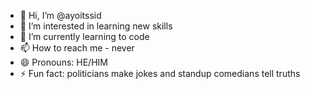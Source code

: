 - 👋 Hi, I’m @ayoitssid
- 👀 I’m interested in learning new skills
- 🌱 I’m currently learning to code
- 📫 How to reach me - never
- 😄 Pronouns: HE/HIM
- ⚡ Fun fact: politicians make jokes and standup comedians tell truths

<!---
ayoitssid/ayoitssid is a ✨ special ✨ repository because its `README.md` (this file) appears on your GitHub profile.
You can click the Preview link to take a look at your changes.
--->
